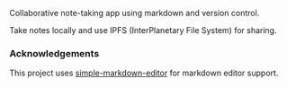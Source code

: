 Collaborative note-taking app using markdown and version control. 

Take notes locally and use IPFS (InterPlanetary File System) for sharing. 

### Acknowledgements
This project uses [simple-markdown-editor](https://github.com/sparksuite/simplemde-markdown-editor) for markdown editor support.
